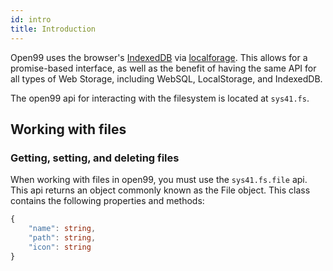 ```yaml
---
id: intro
title: Introduction
---
```


Open99 uses the browser's [IndexedDB](https://developer.mozilla.org/en-US/docs/Web/API/IndexedDB_API) via [localforage](https://localforage.github.io/localForage/). This allows for a promise-based interface, as well as the benefit of having the same API for all types of Web Storage, including WebSQL, LocalStorage, and IndexedDB.  

The open99 api for interacting with the filesystem is located at `sys41.fs`.  

## Working with files
### Getting, setting, and deleting files
When working with files in open99, you must use the `sys41.fs.file` api. This api returns an object commonly known as the File object. This class contains the following properties and methods:  
```ts
{
    "name": string,
    "path": string,
    "icon": string
}
```